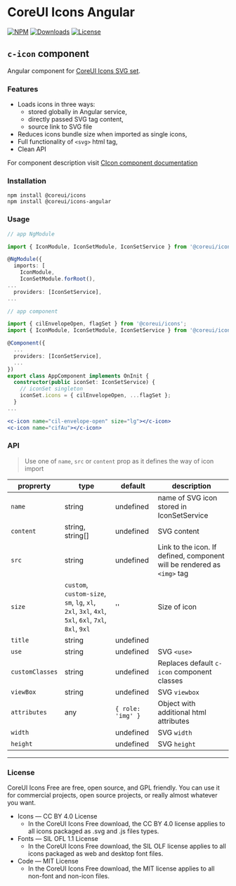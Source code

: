 # CoreUI Icons Angular

[![NPM](https://img.shields.io/npm/v/@coreui/icons-angular/latest?style=flat-square&color=brightgreen)][coreui-angular-icons-npm]
[![Downloads](https://img.shields.io/npm/dm/@coreui/icons-angular.svg?style=flat-square)][coreui-angular-icons-npm]
[![License](https://img.shields.io/npm/l/@coreui/angular?style=flat-square)][coreui]

[coreui]: https://coreui.io/icons
[coreui-angular-icons-npm]: https://www.npmjs.com/package/@coreui/icons-angular

## `c-icon` component

Angular component for [CoreUI Icons SVG set](https://coreui.io/icons/).

### Features

- Loads icons in three ways:
  - stored globally in Angular service,
  - directly passed SVG tag content,
  - source link to SVG file
- Reduces icons bundle size when imported as single icons,
- Full functionality of `<svg>` html tag,
- Clean API

For component description visit [CIcon component documentation](https://icons.coreui.io/docs/using-coreui-icons-with/angular/)

### Installation

```shell
npm install @coreui/icons
npm install @coreui/icons-angular
```

### Usage

```ts
// app NgModule

import { IconModule, IconSetModule, IconSetService } from '@coreui/icons-angular';

@NgModule({
  imports: [
    IconModule,
    IconSetModule.forRoot(),
...
  providers: [IconSetService],
...
```

```ts
// app component

import { cilEnvelopeOpen, flagSet } from '@coreui/icons';
import { IconModule, IconSetModule, IconSetService } from '@coreui/icons-angular';

@Component({
  ...
  providers: [IconSetService],
  ...
})
export class AppComponent implements OnInit {
  constructor(public iconSet: IconSetService) {
    // iconSet singleton
    iconSet.icons = { cilEnvelopeOpen, ...flagSet };
  }
...
```

```jsx
<c-icon name="cil-envelope-open" size="lg"></c-icon>
<c-icon name="cifAu"></c-icon>
```

### API
> Use one of `name`, `src` or `content` prop as it defines the way of icon import

proprerty | type | default | description  
---|---|---|---
`name` | string | undefined | name of SVG icon stored in IconSetService
`content` | string, string[] | undefined | SVG content 
`src` | string | undefined | Link to the icon. If defined, component will be rendered as `<img>` tag |
`size` | `custom`, `custom-size`, `sm`, `lg`, `xl`, `2xl`, `3xl`, `4xl`, `5xl`, `6xl`, `7xl`, `8xl`, `9xl` |  '' | Size of icon
`title` | string | undefined |
`use` | string | undefined | SVG `<use>` 
`customClasses` | string | undefined | Replaces default `c-icon` component classes
`viewBox` | string | undefined | SVG `viewbox`
`attributes` | any | `{ role: 'img' }` |  Object with additional html attributes
`width` | | undefined | SVG `width`
`height` | | undefined | SVG `height`

--- 

### License

CoreUI Icons Free are free, open source, and GPL friendly. You can use it for
commercial projects, open source projects, or really almost whatever you want.

- Icons — CC BY 4.0 License
  - In the CoreUI Icons Free download, the CC BY 4.0 license applies to all icons packaged as .svg and .js files types.
- Fonts — SIL OFL 1.1 License
  - In the CoreUI Icons Free download, the SIL OLF license applies to all icons packaged as web and desktop font files.
- Code — MIT License
  - In the CoreUI Icons Free download, the MIT license applies to all non-font and non-icon files.
